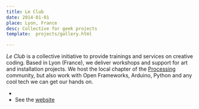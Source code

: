 ```yaml
---
title: Le Club
date: 2014-01-01
place: Lyon, France
desc: Collective for geek projects
template:  projects/gallery.html

---
```


*Le Club* is a collective initiative to provide trainings and services on creative coding. Based in Lyon (France), we deliver workshops and support for art and installation projects. We host the local chapter of the [Processing](http://processing.org) community, but also work with Open Frameworks, Arduino, Python and any cool tech we can get our hands on.


*
* See the [website](http://leclub.github.io/)
